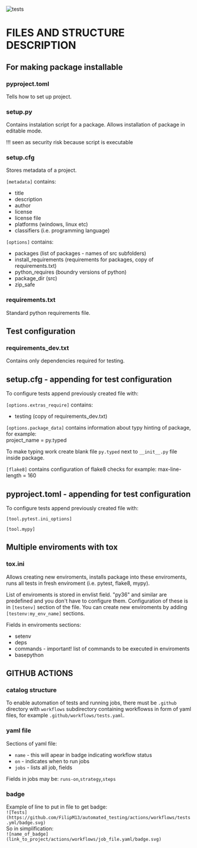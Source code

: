 ![tests](https://github.com/FilipM13/testing_template/actions/workflows/tests.yaml/badge.svg)

# FILES AND STRUCTURE DESCRIPTION

## For making package installable

### pyproject.toml

Tells how to set up project.

### setup.py

Contains instalation script for a package. Allows installation of package in editable mode.

!!! seen as security risk because script is executable

### setup.cfg

Stores metadata of a project.

`[metadata]` contains: <br>
- title
- description
- author
- license
- license file
- platforms (windows, linux etc)
- classifiers (i.e. programming language)

`[options]` contains: <br>
- packages (list of packages - names of src subfolders)
- install_requirements (requirements for packages, copy of requirements.txt)
- python_requires (boundry versions of python)
- package_dir (src)
- zip_safe

### requirements.txt

Standard python requirements file.

## Test configuration

### requirements_dev.txt

Contains only dependencies required for testing.

## setup.cfg - appending for test configuration

To configure tests append previously created file with:

`[options.extras_require]` contains: <br>
- testing (copy of requirements_dev.txt)

`[options.package_data]` contains information about typy hinting of package, for example: <br>
project_name = py.typed

To make typing work create blank file `py.typed` next to `__init__.py` file inside package.

`[flake8]` contains configuration of flake8 checks for example:
max-line-length = 160

## pyproject.toml - appending for test configuration

To configure tests append previously created file with:

`[tool.pytest.ini_options]`

`[tool.mypy]`

## Multiple enviroments with tox

### tox.ini

Allows creating new enviroments, installs package into these enviroments, runs all tests in fresh enviroment (i.e. pytest, flake8, mypy).

List of enviroments is stored in envlist field. "py36" and similar are predefined and you don't have to configure them. Configuration of these is in `[testenv]` section of the file. You can create new enviroments by adding `[testenv:my_env_name]` sections.

Fields in enviroments sections: <br>
- setenv
- deps
- commands - important! list of commands to be executed in enviroments
- basepython

## GITHUB ACTIONS

### catalog structure

To enable automation of tests and running jobs, there must be `.github` directory with `workflows` subdirectory containing workflowss in form of yaml files, for example `.github/workflows/tests.yaml`.

### yaml file

Sections of yaml file: <br>
- `name` - this will apear in badge indicating workflow status
- `on` - indicates when to run jobs
- `jobs` - lists all job, fields

Fields in jobs may be: `runs-on`,`strategy`,`steps`

### badge

Example of line to put in file to get badge: <br>
`![Tests](https://github.com/FilipM13/automated_testing/actions/workflows/tests.yml/badge.svg)`<br>
So in simplification:<br>
`![name_of_badge](link_to_project/actions/workflows/job_file.yaml/badge.svg)`
